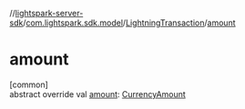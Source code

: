 //[lightspark-server-sdk](../../../index.md)/[com.lightspark.sdk.model](../index.md)/[LightningTransaction](index.md)/[amount](amount.md)

# amount

[common]\
abstract override val [amount](amount.md): [CurrencyAmount](../-currency-amount/index.md)
